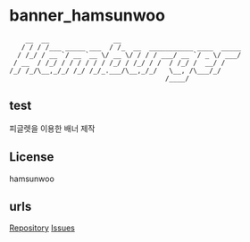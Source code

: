 # **banner_hamsunwoo**

```
    __  __                __
   / / / /___ _____ ___  / /_  __  ___________ ____  _____
  / /_/ / __ `/ __ `__ \/ __ \/ / / / ___/ __ `/ _ \/ ___/
 / __  / /_/ / / / / / / /_/ / /_/ / /  / /_/ /  __/ /
/_/ /_/\__,_/_/ /_/ /_/_.___/\__,_/_/   \__, /\___/_/
                                       /____/
```

## **test**

   피글렛을 이용한 배너 제작 

## **License**
   hamsunwoo

## **urls**
   [Repository](https://github.com/hamsunwoo/banner_hamsunwoo)
   [Issues](https://github.com/hamsunwoo/banner_hamsunwoo/issues)
